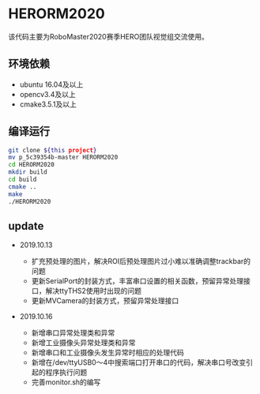 # HERORM2020
该代码主要为RoboMaster2020赛季HERO团队视觉组交流使用。

## 环境依赖
- ubuntu 16.04及以上
- opencv3.4及以上
- cmake3.5.1及以上

## 编译运行
```sh
git clone ${this project}
mv p_5c39354b-master HERORM2020
cd HERORM2020
mkdir build
cd build
cmake ..
make
./HERORM2020
```

## update
- 2019.10.13
    - 扩充预处理的图片，解决ROI后预处理图片过小难以准确调整trackbar的问题
    - 更新SerialPort的封装方式，丰富串口设置的相关函数，预留异常处理接口，解决ttyTHS2使用时出现的问题
    - 更新MVCamera的封装方式，预留异常处理接口

- 2019.10.16
    - 新增串口异常处理类和异常
    - 新增工业摄像头异常处理类和异常
    - 新增串口和工业摄像头发生异常时相应的处理代码
    - 新增在/dev/ttyUSB0～4中搜索端口打开串口的代码，解决串口号改变引起的程序执行问题
    - 完善monitor.sh的编写
